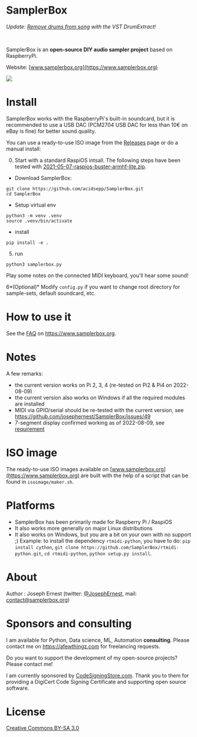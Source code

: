 # SamplerBox

*Update: [Remove drums from song](https://www.yellownoiseaudio.com) with the VST DrumExtract!*

&nbsp;

SamplerBox is an **open-source DIY audio sampler project** based on RaspberryPi.

Website: [www.samplerbox.org](https://www.samplerbox.org)

[![](https://gget.it/flurexml/1.jpg)](https://www.youtube.com/watch?v=yz7GZ8YOjTw)

# Install

SamplerBox works with the RaspberryPi's built-in soundcard, but it is recommended to use a USB DAC (PCM2704 USB DAC for
less than 10€ on eBay is fine) for better sound quality.

You can use a ready-to-use ISO image from the [Releases](https://github.com/josephernest/SamplerBox/releases) page or do
a manual install:

0. Start with a standard RaspiOS intsall. The following steps have been tested
   with [2021-05-07-raspios-buster-armhf-lite.zip](https://downloads.raspberrypi.org/raspios_lite_armhf/images/raspios_lite_armhf-2021-05-28/2021-05-07-raspios-buster-armhf-lite.zip).
+ Download SamplerBox:

~~~
git clone https://github.com/acidsepp/SamplerBox.git
cd SamplerBox
~~~

+ Setup virtual env

~~~
python3 -m venv .venv
source .venv/bin/activate
~~~

+ install

~~~
pip install -e .  
~~~

5. run

~~~
python3 samplerbox.py
~~~

Play some notes on the connected MIDI keyboard, you'll hear some sound!

6*(Optional)*  Modify `config.py` if you want to change root directory for sample-sets, default soundcard, etc.

# How to use it

See the [FAQ](https://www.samplerbox.org/faq) on https://www.samplerbox.org.

# Notes

A few remarks:

* the current version works on Pi 2, 3, 4 (re-tested on Pi2 & Pi4 on 2022-08-09)
* the current version also works on Windows if all the required modules are installed
* MIDI via GPIO/serial should be re-tested with the current version,
  see https://github.com/josephernest/SamplerBox/issues/49
* 7-segment display confirmed working as of 2022-08-09,
  see [requirement](https://github.com/josephernest/SamplerBox/blob/916ae0a5504b0ce757d89e2ece4c65efb60b6d91/samplerbox.py#L361)

# ISO image

The ready-to-use ISO images available on [www.samplerbox.org](https://www.samplerbox.org) are built with the help of a
script that can be found in `isoimage/maker.sh`.

# Platforms

* SamplerBox has been primarily made for Raspberry Pi / RaspiOS
* It also works more generally on major Linux distributions
* It also works on Windows, but you are a bit on your own with no support ;)
  Example: to install the dependency `rtmidi-python`, you have to do: `pip install cython`,
  `git clone https://github.com/SamplerBox/rtmidi-python.git`, `cd rtmidi-python`, `python setup.py install`.

# About

Author : Joseph Ernest (twitter: [@JosephErnest](https:/twitter.com/JosephErnest),
mail: [contact@samplerbox.org](mailto:contact@samplerbox.org))

# Sponsors and consulting

I am available for Python, Data science, ML, Automation **consulting**. Please contact me on https://afewthingz.com for
freelancing requests.

Do you want to support the development of my open-source projects? Please contact me!

I am currently sponsored by [CodeSigningStore.com](https://codesigningstore.com). Thank you to them for providing a
DigiCert Code Signing Certificate and supporting open source software.

# License

[Creative Commons BY-SA 3.0](https://creativecommons.org/licenses/by-sa/3.0/)
